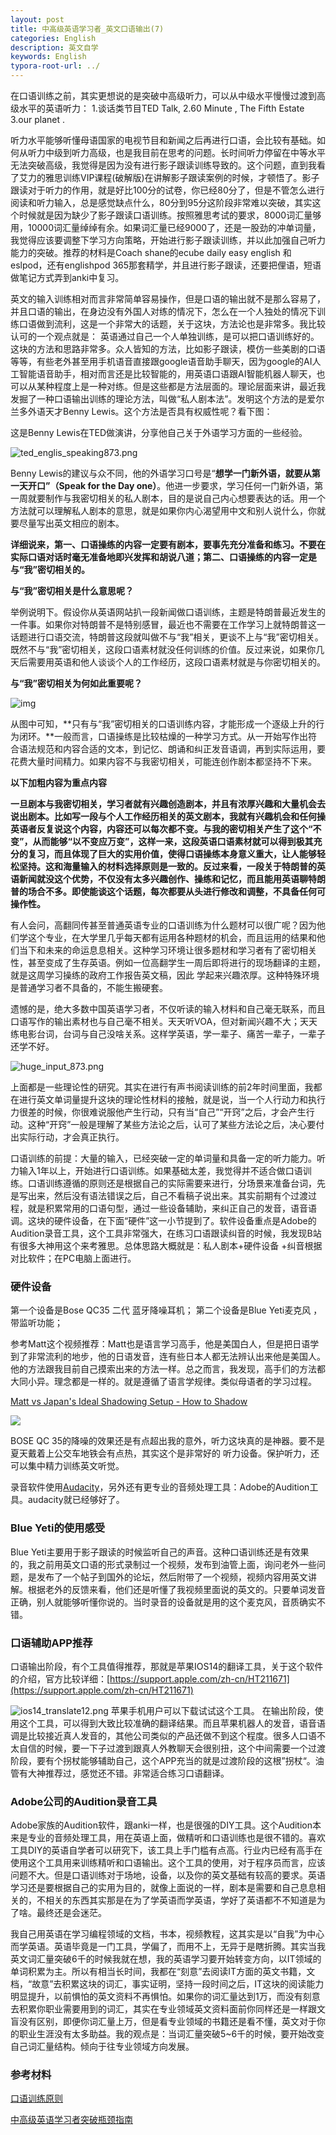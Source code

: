 ```yaml
---
layout: post
title: 中高级英语学习者_英文口语输出(7)
categories: English
description: 英文自学
keywords: English
typora-root-url: ../
---
```


在口语训练之前，其实更想说的是突破中高级听力，可以从中级水平慢慢过渡到高级水平的英语听力：
1.谈话类节目TED Talk,
2.60 Minute , The Fifth Estate
3.our planet .

听力水平能够听懂母语国家的电视节目和新闻之后再进行口语，会比较有基础。如何从听力中级到听力高级，也是我目前在思考的问题。长时间听力停留在中等水平无法突破高级，我觉得是因为没有进行影子跟读训练导致的。这个问题，直到我看了艾力的雅思训练VIP课程(破解版)在讲解影子跟读案例的时候，才顿悟了。影子跟读对于听力的作用，就是好比100分的试卷，你已经80分了，但是不管怎么进行阅读和听力输入，总是感觉缺点什么，80分到95分这阶段非常难以突破，其实这个时候就是因为缺少了影子跟读口语训练。按照雅思考试的要求，8000词汇量够用，10000词汇量绰绰有余。如果词汇量已经9000了，还是一股劲的冲单词量，我觉得应该要调整下学习方向策略，开始进行影子跟读训练，并以此加强自己听力能力的突破。推荐的材料是Coach shane的ecube daily easy english 和eslpod，还有englishpod 365那套精学，并且进行影子跟读，还要把俚语，短语做笔记方式弄到anki中复习。

英文的输入训练相对而言非常简单容易操作，但是口语的输出就不是那么容易了，并且口语的输出，在身边没有外国人对练的情况下，怎么在一个人独处的情况下训练口语做到流利，这是一个非常大的话题，关于这块，方法论也是非常多。我比较认可的一个观点就是：
英语通过自己一个人单独训练，是可以把口语训练好的。这块的方法和思路非常多。众人皆知的方法，比如影子跟读，模仿一些美剧的口语等等，有些老外甚至用手机语音直接跟google语音助手聊天，因为google的AI人工智能语音助手，相对而言还是比较智能的，用英语口语跟AI智能机器人聊天，也可以从某种程度上是一种对练。但是这些都是方法层面的。理论层面来讲，最近我发掘了一种口语输出训练的理论方法，叫做“私人剧本法”。发明这个方法的是爱尔兰多外语天才Benny Lewis。这个方法是否具有权威性呢？看下图：

这是Benny Lewis在TED做演讲，分享他自己关于外语学习方面的一些经验。

![ted_englis_speaking873.png](/images/posts/ted_englis_speaking873.png)

Benny Lewis的建议与众不同，他的外语学习口号是“**想学一门新外语，就要从第一天开口”（Speak for the Day one）**。他进一步要求，学习任何一门新外语，第一周就要制作与我密切相关的私人剧本，目的是说自己内心想要表达的话。用一个方法就可以理解私人剧本的意思，就是如果你内心渴望用中文和别人说什么，你就要尽量写出英文相应的剧本。



**详细说来，第一、口语操练的内容一定要有剧本，要事先充分准备和练习。不要在实际口语对话时毫无准备地即兴发挥和胡说八道；第二、口语操练的内容一定是与“我”密切相关的。**

**与“我”密切相关是什么意思呢？**



举例说明下。假设你从英语网站扒一段新闻做口语训练，主题是特朗普最近发生的一件事。如果你对特朗普不是特别感冒，最近也不需要在工作学习上就特朗普这一话题进行口语交流，特朗普这段就叫做不与“我”相关，更谈不上与“我”密切相关。既然不与“我”密切相关，这段口语素材就没任何训练的价值。反过来说，如果你几天后需要用英语和他人谈谈个人的工作经历，这段口语素材就是与你密切相关的。



**与“我”密切相关为何如此重要呢？**





![img](https://pic4.zhimg.com/80/v2-3657bf51ae5ca6703831c119177b132f_720w.jpg)





从图中可知，**只有与“我”密切相关的口语训练内容，才能形成一个逐级上升的行为闭环。**一般而言，口语操练是比较枯燥的一种学习方式。从一开始写作出符合语法规范和内容合适的文本，到记忆、朗诵和纠正发音语调，再到实际运用，要花费大量时间精力。如果内容不与我密切相关，可能连创作剧本都坚持不下来。



**以下加粗内容为重点内容**



**一旦剧本与我密切相关，学习者就有兴趣创造剧本，并且有浓厚兴趣和大量机会去说出剧本。比如写一段与个人工作经历相关的英文剧本，我就有兴趣机会和任何操英语者反复说这个内容，内容还可以每次都不变。与我的密切相关产生了这个“不变”，从而能够“以不变应万变”，这样一来，这段英语口语素材就可以得到极其充分的复习，而且体现了巨大的实用价值，使得口语操练本身意义重大，让人能够轻松坚持。这和海量输入的材料选择原则是一致的。反过来看，一段关于特朗普的英语新闻就没这个优势，不仅没有太多兴趣创作、操练和记忆，而且能用英语聊特朗普的场合不多。即使能谈这个话题，每次都要从头进行修改和调整，不具备任何可操作性。**



有人会问，高翻同传甚至普通英语专业的口语训练为什么题材可以很广呢？因为他们学这个专业，在大学里几乎每天都有运用各种题材的机会，而且运用的结果和他们当下和未来的命运息息相关。这种学习环境让很多题材和学习者有了密切相关性，甚至变成了生存英语。例如一位高翻学生一周后即将进行的现场翻译的主题，就是这周学习操练的政府工作报告英文稿，因此 学起来兴趣浓厚。这种特殊环境是普通学习者不具备的，不能生搬硬套。



遗憾的是，绝大多数中国英语学习者，不仅听读的输入材料和自己毫无联系，而且口语写作的输出素材也与自己毫不相关。天天听VOA，但对新闻兴趣不大；天天练电影台词，台词与自己没啥关系。这样学英语，学一辈子、痛苦一辈子，一辈子还学不好。

![huge_input_873.png](/images/posts/huge_input_873.png)

上面都是一些理论性的研究。其实在进行有声书阅读训练的前2年时间里面，我都在进行英文单词量提升这块的理论性材料的接触，就是说，当一个人行动力和执行力很差的时候，你很难说服他产生行动，只有当“自己”“开窍”之后，才会产生行动。这种“开窍”一般是理解了某些方法论之后，认可了某些方法论之后，决心要付出实际行动，才会真正执行。

口语训练的前提：大量的输入，已经突破一定的单词量和具备一定的听力能力。听力输入1年以上，开始进行口语训练。如果基础太差，我觉得并不适合做口语训练。口语训练遵循的原则还是根据自己的实际需要来进行，分场景来准备台词，先是写出来，然后没有语法错误之后，自己不看稿子说出来。其实前期有个过渡过程，就是积累常用的口语句型，通过一些设备辅助，来纠正自己的发音，语音语调。这块的硬件设备，在下面“硬件”这一小节提到了。软件设备重点是Adobe的Audition录音工具，这个工具非常强大，在练习口语跟读纠音的时候，我发现B站有很多大神用这个来考雅思。总体思路大概就是：私人剧本+硬件设备 +纠音根据对比软件；在PC电脑上面进行。

### 硬件设备

第一个设备是Bose QC35 二代 蓝牙降噪耳机；
第二个设备是Blue Yeti麦克风 ，带监听功能；

参考Matt这个视频推荐：Matt也是语言学习高手，他是美国白人，但是把日语学到了非常流利的地步，他的日语发音，连有些日本人都无法辨认出来他是美国人。他的方法跟我目前自己摸索出来的方法一样。总之而言，我发现，高手们的方法都大同小异。理念都是一样的。就是遵循了语言学规律。类似母语者的学习过程。

[Matt vs Japan's Ideal Shadowing Setup - How to Shadow](https://youtu.be/8qx_hnAGc-k)

<img src="https://cs-cn.top/images/posts/English_Shadowing74430.jpg"/>



BOSE QC 35的降噪的效果还是有点超出我的意外，听力这块真的是神器。要不是夏天戴着上公交车地铁会有点热，其实这个是非常好的 听力设备。保护听力，还可以集中精力训练英文听觉。

录音软件使用[Audacity](https://www.fosshub.com/Audacity-old.html)，另外还有更专业的音频处理工具：Adobe的Audition工具。audacity就已经够好了。

### Blue Yeti的使用感受

Blue Yeti主要用于影子跟读的时候监听自己的声音。这种口语训练还是有效果的，我之前用英文口语的形式录制过一个视频，发布到油管上面，询问老外一些问题，是发布了一个帖子到国外的论坛，然后附带了一个视频，视频内容用英文讲解。根据老外的反馈来看，他们还是听懂了我视频里面说的英文的。只要单词发音正确，别人就能够听懂你说的。当时录音的设备就是用的这个麦克风，音质确实不错。

### 口语辅助APP推荐

口语输出阶段，有个工具值得推荐，那就是苹果IOS14的翻译工具，关于这个软件的介绍，官方比较详细：[https://support.apple.com/zh-cn/HT211671](https://support.apple.com/zh-cn/HT211671)

![ios14_translate12.png](/images/posts/ios14_translate12.png)
苹果手机用户可以下载试试这个工具。
在输出阶段，使用这个工具，可以得到大致比较准确的翻译结果。而且苹果机器人的发音，语音语调是比较接近真人发音的，其他公司类似的产品还做不到这个程度。很多人口语不太自信的时候，要一下子过渡到跟真人外教聊天会很别扭，这个中间需要一个过渡阶段，要有个拐杖能够辅助自己，这个APP充当的就是过渡阶段的这根”拐杖“。油管有大神推荐过，感觉还不错。非常适合练习口语翻译。

### Adobe公司的Audition录音工具

Adobe家族的Audition软件，跟anki一样，也是很强的DIY工具。这个Audition本来是专业的音频处理工具，用在英语上面，做精听和口语训练也是很不错的。喜欢工具DIY的英语自学者可以研究下，该工具上手门槛有点高。行业内已经有高手在使用这个工具用来训练精听和口语输出。这个工具的使用，对于程序员而言，应该问题不大。但是口语训练对于场地，设备，以及你的英文基础有较高的要求。英语学习还是要根据自己的实用为目的，就像上面说的一样，剧本是需要和自己息息相关的，不相关的东西其实那是在为了学英语而学英语，学好了英语都不不知道是为了啥。最终还是会迷茫。

我自己用英语在学习编程领域的文档，书本，视频教程，这其实是以“自我”为中心而学英语。英语毕竟是一门工具，学偏了，而用不上，无异于是瞎折腾。其实当我英文词汇量突破6千的时候我就在想，我的英语学习要开始转变方向，以IT领域的单词积累为主。所以有相当长时间，我都在“刻意”去阅读IT方面的英文书籍，文档，“故意”去积累这块的词汇，事实证明，坚持一段时间之后，IT这块的阅读能力明显提升，以前惧怕的英文资料不再惧怕。如果你的词汇量达到1万，而没有刻意去积累你职业需要用到的词汇，其实在专业领域英文资料面前你同样还是一样跟文盲没有区别，即便你词汇量上万，但是看专业领域的书籍还是看不懂，英文对于你的职业生涯没有太多助益。我的观点是：当词汇量突破5~6千的时候，要开始改变自己词汇量结构。倾向于往专业领域方向发展。



### 参考材料

[口语训练原则](https://zhuanlan.zhihu.com/p/35915933)

[中高级英语学习者突破瓶颈指南](https://zhuanlan.zhihu.com/p/34813090)

